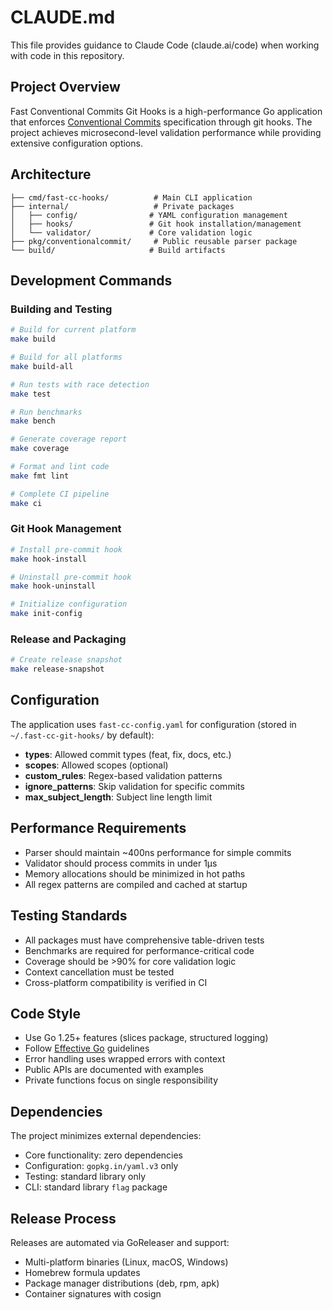 # CLAUDE.md

This file provides guidance to Claude Code (claude.ai/code) when working with code in this repository.

## Project Overview

Fast Conventional Commits Git Hooks is a high-performance Go application that enforces [Conventional Commits](https://www.conventionalcommits.org/) specification through git hooks. The project achieves microsecond-level validation performance while providing extensive configuration options.

## Architecture

```
├── cmd/fast-cc-hooks/          # Main CLI application
├── internal/                   # Private packages
│   ├── config/                # YAML configuration management
│   ├── hooks/                 # Git hook installation/management
│   └── validator/             # Core validation logic
├── pkg/conventionalcommit/     # Public reusable parser package
└── build/                     # Build artifacts
```

## Development Commands

### Building and Testing
```bash
# Build for current platform
make build

# Build for all platforms
make build-all

# Run tests with race detection
make test

# Run benchmarks
make bench

# Generate coverage report
make coverage

# Format and lint code
make fmt lint

# Complete CI pipeline
make ci
```

### Git Hook Management
```bash
# Install pre-commit hook
make hook-install

# Uninstall pre-commit hook
make hook-uninstall

# Initialize configuration
make init-config
```

### Release and Packaging
```bash
# Create release snapshot
make release-snapshot
```

## Configuration

The application uses `fast-cc-config.yaml` for configuration (stored in `~/.fast-cc-git-hooks/` by default):
- **types**: Allowed commit types (feat, fix, docs, etc.)
- **scopes**: Allowed scopes (optional)
- **custom_rules**: Regex-based validation patterns
- **ignore_patterns**: Skip validation for specific commits
- **max_subject_length**: Subject line length limit

## Performance Requirements

- Parser should maintain ~400ns performance for simple commits
- Validator should process commits in under 1μs
- Memory allocations should be minimized in hot paths
- All regex patterns are compiled and cached at startup

## Testing Standards

- All packages must have comprehensive table-driven tests
- Benchmarks are required for performance-critical code
- Coverage should be >90% for core validation logic
- Context cancellation must be tested
- Cross-platform compatibility is verified in CI

## Code Style

- Use Go 1.25+ features (slices package, structured logging)
- Follow [Effective Go](https://golang.org/doc/effective_go.html) guidelines  
- Error handling uses wrapped errors with context
- Public APIs are documented with examples
- Private functions focus on single responsibility

## Dependencies

The project minimizes external dependencies:
- Core functionality: zero dependencies
- Configuration: `gopkg.in/yaml.v3` only
- Testing: standard library only
- CLI: standard library `flag` package

## Release Process

Releases are automated via GoReleaser and support:
- Multi-platform binaries (Linux, macOS, Windows)
- Homebrew formula updates
- Package manager distributions (deb, rpm, apk)
- Container signatures with cosign